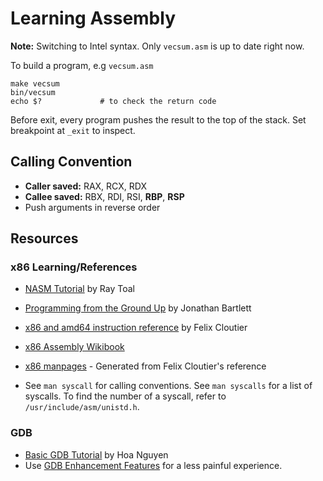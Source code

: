 # Learning Assembly

**Note:** Switching to Intel syntax. Only `vecsum.asm` is up to date right now.

To build a program, e.g `vecsum.asm`
```
make vecsum
bin/vecsum
echo $?             # to check the return code
```

Before exit, every program pushes the result to the top of the stack. Set breakpoint
at `_exit` to inspect.

## Calling Convention

- **Caller saved:** RAX, RCX, RDX
- **Callee saved:** RBX, RDI, RSI, **RBP**, **RSP**
- Push arguments in reverse order

## Resources

### x86 Learning/References

- [NASM Tutorial](https://cs.lmu.edu/~ray/notes/nasmtutorial/) by Ray Toal

- [Programming from the Ground
  Up](https://download-mirror.savannah.gnu.org/releases/pgubook/ProgrammingGroundUp-1-0-booksize.pdf)
  by Jonathan Bartlett
- [x86 and amd64 instruction
  reference](https://www.felixcloutier.com/x86/index.html) by Felix Cloutier
- [x86 Assembly Wikibook](https://en.wikibooks.org/wiki/X86_Assembly)
- [x86 manpages](https://github.com/ttmo-O/x86-manpages) - Generated from
  Felix Cloutier's reference
- See `man syscall` for calling conventions. See `man syscalls` for a list of
  syscalls. To find the number of a syscall, refer to
  `/usr/include/asm/unistd.h`.

### GDB

- [Basic GDB
  Tutorial](http://www.cs.toronto.edu/~krueger/csc209h/tut/gdb_tutorial.html) by Hoa Nguyen
- Use [GDB Enhancement Features](https://github.com/hugsy/gef) for a less
  painful experience.
